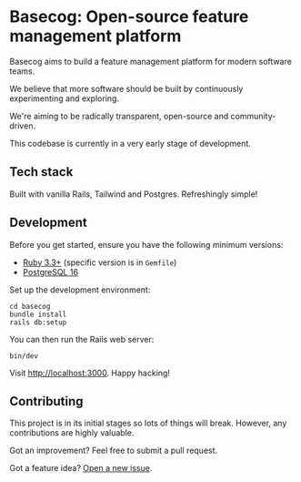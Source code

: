 # Basecog: Open-source feature management platform

Basecog aims to build a feature management platform for modern software teams.

We believe that more software should be built by continuously experimenting and exploring.

We're aiming to be radically transparent, open-source and community-driven. 

This codebase is currently in a very early stage of development.

## Tech stack

Built with vanilla Rails, Tailwind and Postgres. Refreshingly simple!

## Development

Before you get started, ensure you have the following minimum versions:

* [Ruby 3.3+](https://www.ruby-lang.org/en/downloads/) (specific version is in `Gemfile`)
* [PostgreSQL 16](https://www.postgresql.org/download/)

Set up the development environment:

```shell
cd basecog
bundle install
rails db:setup
```

You can then run the Rails web server:

```shell
bin/dev
```
Visit [http://localhost:3000](http://localhost:3000). Happy hacking!

## Contributing

This project is in its initial stages so lots of things will break. However, any contributions are highly valuable.

Got an improvement? Feel free to submit a pull request.

Got a feature idea? [Open a new issue](https://github.com/maybe-finance/synth/issues/new).
